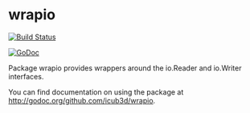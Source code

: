 wrapio
======

[![Build Status](https://drone.io/github.com/icub3d/wrapio/status.png)](https://drone.io/github.com/icub3d/wrapio/latest)

[![GoDoc](https://godoc.org/github.com/icub3d/wrapio?status.png)](https://godoc.org/github.com/icub3d/wrapio)

Package wrapio provides wrappers around the io.Reader and io.Writer
interfaces.

You can find documentation on using the package at
http://godoc.org/github.com/icub3d/wrapio.
